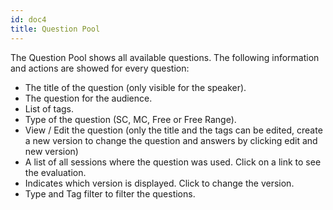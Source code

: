 ```yaml
---
id: doc4
title: Question Pool
---
```


The Question Pool shows all available questions. The following information and actions are
showed for every question:

* The title of the question (only visible for the speaker).
* The question for the audience.
* List of tags.
* Type of the question (SC, MC, Free or Free Range).
* View / Edit the question (only the title and the tags can be edited, create a new version
  to change the question and answers by clicking edit and new version)
* A list of all sessions where the question was used. Click on a link to see the evaluation.
* Indicates which version is displayed. Click to change the version.
* Type and Tag filter to filter the questions.
